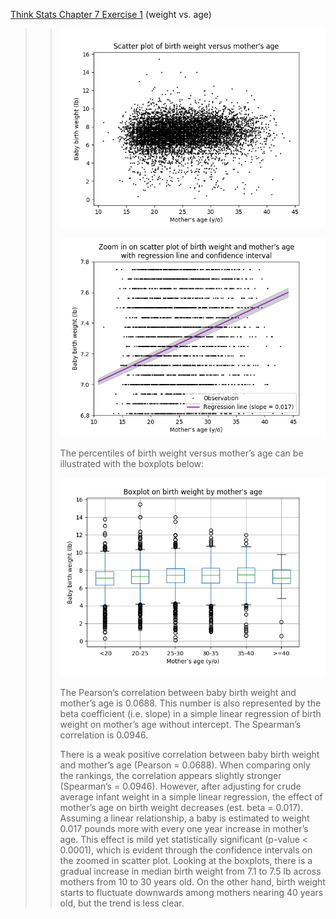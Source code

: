 [Think Stats Chapter 7 Exercise 1](http://greenteapress.com/thinkstats2/html/thinkstats2008.html#toc70) (weight vs. age)

>> ![metis_hw07_ex7_1_scatter](metis_hw07_ex7_1_scatter.png)  
>>   
>> ![metis_hw07_ex7_1_scatterZoom](metis_hw07_ex7_1_scatterZoom.png)  
>>   
>> The percentiles of birth weight versus mother’s age can be illustrated with the boxplots below:   
>>   
>> ![metis_hw07_ex7_1_box](metis_hw07_ex7_1_box.png)   
>>   
>> The Pearson’s correlation between baby birth weight and mother’s age is 0.0688. This number is also represented by the beta coefficient (i.e. slope) in a simple linear regression of birth weight on mother’s age without intercept. The Spearman’s correlation is 0.0946.  
>>    
>> There is a weak positive correlation between baby birth weight and mother’s age (Pearson = 0.0688). When comparing only the rankings, the correlation appears slightly stronger (Spearman’s = 0.0946). However, after adjusting for crude average infant weight in a simple linear regression, the effect of mother’s age on birth weight decreases (est. beta = 0.017). Assuming a linear relationship, a baby is estimated to weight 0.017 pounds more with every one year increase in mother’s age. This effect is mild yet statistically significant (p-value < 0.0001), which is evident through the confidence intervals on the zoomed in scatter plot. Looking at the boxplots, there is a gradual increase in median birth weight from 7.1 to 7.5 lb across mothers from 10 to 30 years old. On the other hand, birth weight starts to fluctuate downwards among mothers nearing 40 years old, but the trend is less clear.
